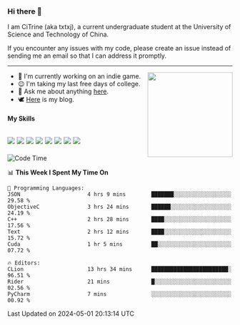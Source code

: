 ### Hi there 👋

I am CiTrine (aka txtxj), a current undergraduate student at the University of Science and Technology of China.

If you encounter any issues with my code, please create an issue instead of sending me an email so that I can address it promptly.

---

<img align="right" height="190" src="http://github-profile-summary-cards.vercel.app/api/cards/stats?username=txtxj&theme=vue">

- 🌱 I'm currently working on an indie game.
- 😉 I'm taking my last free days of college.
- 💬 Ask me about anything [here](https://github.com/txtxj/txtxj/issues).
- 🕊️ [Here](https://txtxj.top) is my blog.

#### My Skills

![](https://img.shields.io/badge/Unity-000000?logo=unity&logoColor=fff)
![](https://img.shields.io/badge/C%23-239120?logo=csharp&logoColor=fff)
![](https://img.shields.io/badge/Python-3e74a2?logo=python&logoColor=fff)
![](https://img.shields.io/badge/C++-65318e?logo=cplusplus&logoColor=fff)
![](https://img.shields.io/badge/C-5654a2?logo=c&logoColor=fff)
![](https://img.shields.io/badge/Vue-4FC08D?logo=vuedotjs&logoColor=fff)
![](https://img.shields.io/badge/Blender-f5792a?logo=blender&logoColor=fff)
![](https://img.shields.io/badge/MS%20SQL-cc2927?logo=microsoftsqlserver&logoColor=fff)
---

<!--START_SECTION:waka-->
![Code Time](http://img.shields.io/badge/Code%20Time-1%2C785%20hrs%206%20mins-blue)

📊 **This Week I Spent My Time On** 

```text
💬 Programming Languages: 
JSON                     4 hrs 9 mins        ███████░░░░░░░░░░░░░░░░░░   29.58 % 
ObjectiveC               3 hrs 24 mins       ██████░░░░░░░░░░░░░░░░░░░   24.19 % 
C++                      2 hrs 28 mins       ████░░░░░░░░░░░░░░░░░░░░░   17.56 % 
Text                     2 hrs 12 mins       ████░░░░░░░░░░░░░░░░░░░░░   15.72 % 
Cuda                     1 hr 5 mins         ██░░░░░░░░░░░░░░░░░░░░░░░   07.72 % 

🔥 Editors: 
CLion                    13 hrs 34 mins      ████████████████████████░   96.51 % 
Rider                    21 mins             █░░░░░░░░░░░░░░░░░░░░░░░░   02.56 % 
PyCharm                  7 mins              ░░░░░░░░░░░░░░░░░░░░░░░░░   00.92 % 
```


 Last Updated on 2024-05-01 20:13:14 UTC
<!--END_SECTION:waka-->
